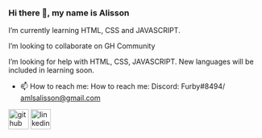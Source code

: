 ### Hi there 👋, my name is Alisson

I’m currently learning HTML, CSS and JAVASCRIPT.

I’m looking to collaborate on GH Community

I’m looking for help with HTML, CSS, JAVASCRIPT. New languages will be included in learning soon.

- 📫 How to reach me: How to reach me: Discord: Furby#8494/ amlsalisson@gmail.com 


[<img src='https://cdn.jsdelivr.net/npm/simple-icons@3.0.1/icons/github.svg' alt='github' height='40'>](https://github.com/larzx8)  [<img src='https://cdn.jsdelivr.net/npm/simple-icons@3.0.1/icons/linkedin.svg' alt='linkedin' height='40'>](https://www.linkedin.com/in/https://www.linkedin.com/in/alisson-de-souza-907b15205//)  



  
